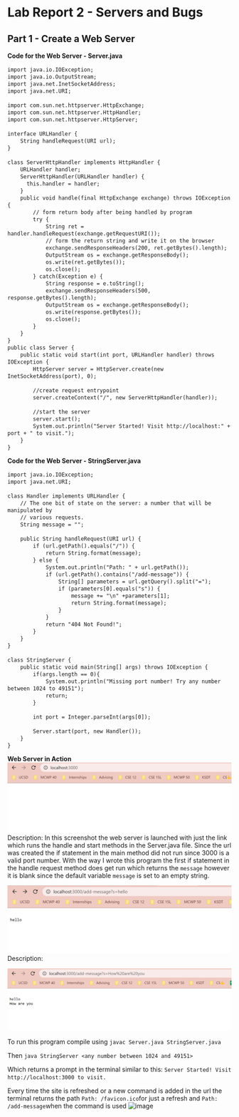 # Lab Report 2 - Servers and Bugs

## Part 1 - Create a Web Server

**Code for the Web Server - Server.java**
```
import java.io.IOException;
import java.io.OutputStream;
import java.net.InetSocketAddress;
import java.net.URI;

import com.sun.net.httpserver.HttpExchange;
import com.sun.net.httpserver.HttpHandler;
import com.sun.net.httpserver.HttpServer;

interface URLHandler {
    String handleRequest(URI url);
}

class ServerHttpHandler implements HttpHandler {
    URLHandler handler;
    ServerHttpHandler(URLHandler handler) {
      this.handler = handler;
    }
    public void handle(final HttpExchange exchange) throws IOException {
        // form return body after being handled by program
        try {
            String ret = handler.handleRequest(exchange.getRequestURI());
            // form the return string and write it on the browser
            exchange.sendResponseHeaders(200, ret.getBytes().length);
            OutputStream os = exchange.getResponseBody();
            os.write(ret.getBytes());
            os.close();
        } catch(Exception e) {
            String response = e.toString();
            exchange.sendResponseHeaders(500, response.getBytes().length);
            OutputStream os = exchange.getResponseBody();
            os.write(response.getBytes());
            os.close();
        }
    }
}
public class Server {
    public static void start(int port, URLHandler handler) throws IOException {
        HttpServer server = HttpServer.create(new InetSocketAddress(port), 0);

        //create request entrypoint
        server.createContext("/", new ServerHttpHandler(handler));

        //start the server
        server.start();
        System.out.println("Server Started! Visit http://localhost:" + port + " to visit.");
    }
}

```
**Code for the Web Server - StringServer.java**
```
import java.io.IOException;
import java.net.URI;

class Handler implements URLHandler {
    // The one bit of state on the server: a number that will be manipulated by
    // various requests.
    String message = "";

    public String handleRequest(URI url) {
        if (url.getPath().equals("/")) {
            return String.format(message);
        } else {
            System.out.println("Path: " + url.getPath());
            if (url.getPath().contains("/add-message")) {
                String[] parameters = url.getQuery().split("=");
                if (parameters[0].equals("s")) {
                    message += "\n" +parameters[1];
                    return String.format(message);
                }
            }
            return "404 Not Found!";
        }
    }
}

class StringServer {
    public static void main(String[] args) throws IOException {
        if(args.length == 0){
            System.out.println("Missing port number! Try any number between 1024 to 49151");
            return;
        }

        int port = Integer.parseInt(args[0]);

        Server.start(port, new Handler());
    }
}
```

**Web Server in Action**
![Screenshot](StringServerBlank.png)
Description: In this screenshot the web server is launched with just the link which runs the handle and start methods in the Server.java file. Since the url was created the if statement in the main method did not run since 3000 is a valid port number. With the way I wrote this program the first if statement in the handle request method does get run which returns the `message` however it is blank since the default variable `message` is set to an empty string.

![Screenshot](StringServer1.png)
Description: 

![Screenshot](StringServer2.png)

To run this program compile using
`javac Server.java StringServer.java`

Then `java StringServer <any number between 1024 and 49151>`

Which returns a prompt in the terminal similar to this:
`Server Started! Visit http://localhost:3000 to visit.`

Every time the site is refreshed or a new command is added in the url the terminal returns the path `Path: /favicon.ico`for just a refresh and `Path: /add-message`when the command is used
![image](https://user-images.githubusercontent.com/123513732/233822684-7973e410-29a3-471f-b9bb-e87163c376ca.png)


